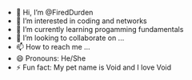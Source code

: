 - 👋 Hi, I’m @FiredDurden
- 👀 I’m interested in coding and networks
- 🌱 I’m currently learning progamming fundamentals
- 💞️ I’m looking to collaborate on ...
- 📫 How to reach me ...
- 😄 Pronouns: He/She
- ⚡ Fun fact: My pet name is Void and I love Void

<!---
FiredDurden/FiredDurden is a ✨ special ✨ repository because its `README.md` (this file) appears on your GitHub profile.
You can click the Preview link to take a look at your changes.
--->
